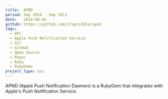 ```yaml
---
title:  APND
period: Sep 2010 - Sep 2011
date:   2010-09-01
github: https://github.com/itspriddle/apnd
tags:
  - API
  - Apple Push Notification Service
  - Git
  - GitHub
  - Open Source
  - Rspec
  - Ruby
  - RubyGems
project_type: oss
---
```


APND (Apple Push Notification Daemon) is a RubyGem that integrates with
Apple's Push Notification Service.
